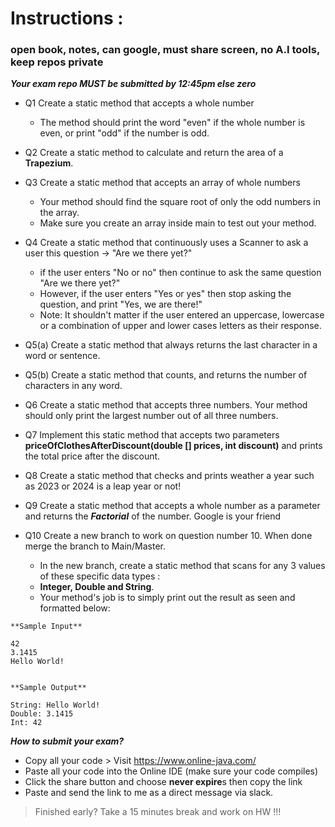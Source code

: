 # Instructions : 
### open book, notes, can google, must share screen, no A.I tools, keep repos private

***Your exam repo MUST be submitted by 12:45pm else zero*** 
    
   - Q1  Create a static method that accepts a whole number
       - The method should print the word "even" if the whole number is even, or print "odd" if the number is odd.


   - Q2 Create a static method to calculate and return the area of a **Trapezium**.


  - Q3 Create a static method that accepts an array of whole numbers
       - Your method should find the square root of only the odd numbers in the array.
       - Make sure you create an array inside main to test out your method.


  - Q4 Create a static method that continuously uses a Scanner to ask a user this question -> "Are we there yet?"
       - if the user enters "No or no" then continue to ask the same question "Are we there yet?"
       - However, if the user enters "Yes or yes" then stop asking the question, and print "Yes, we are there!"
       - Note: It shouldn't matter if the user entered an uppercase, lowercase or a combination of upper and lower cases letters as their response.

  - Q5(a) Create a static method that always returns the last character in a word or sentence.

  - Q5(b) Create a static method that counts, and returns the number of characters in any word.

  - Q6 Create a static method that accepts three numbers. Your method should only print the largest number out of all three numbers.

  - Q7 Implement this static method that accepts two parameters **priceOfClothesAfterDiscount(double [] prices, int discount)** and prints the total price after the discount.

  - Q8 Create a static method that checks and prints weather a year such as 2023 or 2024 is a leap year or not!
    
  - Q9 Create a static method that accepts a whole number as a parameter and returns the ***Factorial*** of the number. Google is your friend

  - Q10  Create a new branch to work on question number 10. When done merge the branch to Main/Master.
     - In the new branch, create a static method that scans for any 3 values of these specific data types :
     - **Integer, Double and String**. 
     - Your method's job is to simply print out the result as seen and formatted below:
```
**Sample Input**

42
3.1415
Hello World!


**Sample Output**

String: Hello World!
Double: 3.1415
Int: 42

```


***How to submit your exam?***
- Copy all your code > Visit https://www.online-java.com/ 
- Paste all your code into the Online IDE (make sure your code compiles)
- Click the share button and choose **never expire**s then copy the link 
- Paste and send the link to me as a direct message via slack. 
  

> Finished early? Take a 15 minutes break and work on HW !!!

